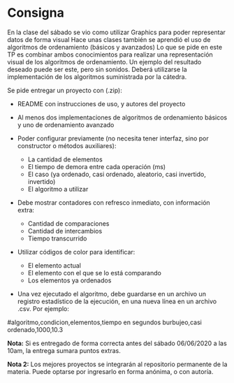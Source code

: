 
# Consigna

En la clase del sábado se vio como utilizar Graphics para poder representar datos de forma visual Hace unas clases también se aprendió el uso de algoritmos de ordenamiento (básicos y avanzados)
Lo que se pide en este TP es combinar ambos conocimientos para realizar una representación visual de los algoritmos de ordenamiento. Un ejemplo del resultado deseado puede ser este, pero sin sonidos. Deberá utilizarse la implementación de los algoritmos suministrada por la cátedra.

Se pide entregar un proyecto con (.zip):

 - README con instrucciones de uso, y autores del proyecto 
 - Al menos dos  implementaciones de algoritmos de ordenamiento básicos y uno de ordenamiento avanzado 
 -  Poder configurar previamente (no necesita tener interfaz, sino por constructor o métodos auxiliares):
	 - La cantidad de elementos  	  
	 - El tiempo de demora entre cada operación (ms)  	  
	 - El caso (ya ordenado, casi ordenado, aleatorio, casi invertido, invertido) 
	 - El algoritmo a utilizar
 - Debe mostrar contadores con refresco inmediato, con información extra:
	 - Cantidad de comparaciones 
	 - Cantidad de intercambios 
	 - Tiempo transcurrido

- Utilizar códigos de color para identificar: 
	- El elemento actual
	- El elemento con el que se lo está comparando
	- Los elementos ya ordenados
	
- Una vez ejecutado el algoritmo, debe guardarse en un archivo un registro estadístico de la ejecución, en una nueva línea en un archivo .csv. Por ejemplo:

#algoritmo,condicion,elementos,tiempo en segundos
burbujeo,casi ordenado,1000,10.3

**Nota:** Si es entregado de forma correcta antes del sábado 06/06/2020 a las 10am, la entrega sumara puntos extras.

**Nota 2:** Los mejores proyectos se integrarán al repositorio permanente de la materia. Puede optarse por ingresarlo en forma anónima, o con autoría.
